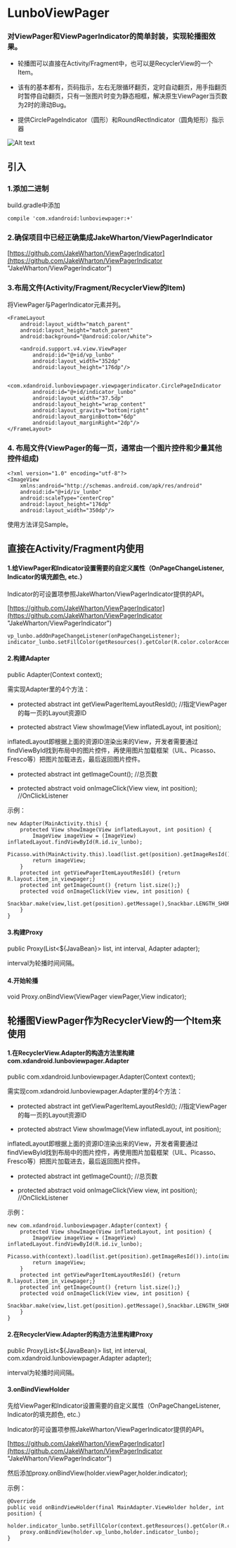 ﻿# LunboViewPager
### 对ViewPager和ViewPagerIndicator的简单封装，实现轮播图效果。

- 轮播图可以直接在Activity/Fragment中，也可以是RecyclerView的一个Item。

- 该有的基本都有，页码指示，左右无限循环翻页，定时自动翻页，用手指翻页时暂停自动翻页，只有一张图片时变为静态相框，解决原生ViewPager当页数为2时的滑动Bug。

- 提供CirclePageIndicator（圆形）和RoundRectIndicator（圆角矩形）指示器

![Alt text](https://raw.githubusercontent.com/xingda920813/LunboViewPager/master/video.gif)

## 引入
### 1.添加二进制

build.gradle中添加

    compile 'com.xdandroid:lunboviewpager:+'

### 2.确保项目中已经正确集成JakeWharton/ViewPagerIndicator

[https://github.com/JakeWharton/ViewPagerIndicator](https://github.com/JakeWharton/ViewPagerIndicator "JakeWharton/ViewPagerIndicator")

### 3.布局文件(Activity/Fragment/RecyclerView的Item)

将ViewPager与PagerIndicator元素并列。

	<FrameLayout
    	android:layout_width="match_parent"
    	android:layout_height="match_parent"
    	android:background="@android:color/white">
    
    	<android.support.v4.view.ViewPager
    		android:id="@+id/vp_lunbo"
    		android:layout_width="352dp"
    		android:layout_height="176dp"/>
    
    	<com.xdandroid.lunboviewpager.viewpagerindicator.CirclePageIndicator
    		android:id="@+id/indicator_lunbo"
    		android:layout_width="37.5dp"
    		android:layout_height="wrap_content"
    		android:layout_gravity="bottom|right"
    		android:layout_marginBottom="6dp"
    		android:layout_marginRight="2dp"/>
    </FrameLayout>
    
### 4. 布局文件(ViewPager的每一页，通常由一个图片控件和少量其他控件组成)

	<?xml version="1.0" encoding="utf-8"?>
	<ImageView
   		xmlns:android="http://schemas.android.com/apk/res/android"
  		android:id="@+id/iv_lunbo"
    	android:scaleType="centerCrop"
    	android:layout_height="176dp"
    	android:layout_width="350dp"/>

使用方法详见Sample。

## 直接在Activity/Fragment内使用

#### 1.给ViewPager和Indicator设置需要的自定义属性（OnPageChangeListener, Indicator的填充颜色, etc.）

Indicator的可设置项参照JakeWharton/ViewPagerIndicator提供的API。

[https://github.com/JakeWharton/ViewPagerIndicator](https://github.com/JakeWharton/ViewPagerIndicator "JakeWharton/ViewPagerIndicator")

	vp_lunbo.addOnPageChangeListener(onPageChangeListener);
    indicator_lunbo.setFillColor(getResources().getColor(R.color.colorAccent));

#### 2.构建Adapter

public Adapter(Context context);

需实现Adapter里的4个方法：

- protected abstract int getViewPagerItemLayoutResId();		//指定ViewPager的每一页的Layout资源ID

- protected abstract View showImage(View inflatedLayout, int position);

inflatedLayout即根据上面的资源ID渲染出来的View，开发者需要通过findViewById找到布局中的图片控件，再使用图片加载框架（UIL、Picasso、Fresco等）把图片加载进去，最后返回图片控件。

- protected abstract int getImageCount();	//总页数

- protected abstract void onImageClick(View view, int position);		//OnClickListener

示例：

	new Adapter(MainActivity.this) {
        protected View showImage(View inflatedLayout, int position) {
            ImageView imageView = (ImageView) inflatedLayout.findViewById(R.id.iv_lunbo);
            Picasso.with(MainActivity.this).load(list.get(position).getImageResId()).into(imageView);
            return imageView;
        }
        protected int getViewPagerItemLayoutResId() {return R.layout.item_in_viewpager;}
        protected int getImageCount() {return list.size();}
        protected void onImageClick(View view, int position) {
			Snackbar.make(view,list.get(position).getMessage(),Snackbar.LENGTH_SHORT).show();
		}
    }

#### 3.构建Proxy

public Proxy(List<${JavaBean}> list, int interval, Adapter adapter);

interval为轮播时间间隔。

#### 4.开始轮播

void Proxy.onBindView(ViewPager viewPager,View indicator);

## 轮播图ViewPager作为RecyclerView的一个Item来使用

#### 1.在RecyclerView.Adapter的构造方法里构建com.xdandroid.lunboviewpager.Adapter

public com.xdandroid.lunboviewpager.Adapter(Context context);

需实现com.xdandroid.lunboviewpager.Adapter里的4个方法：

- protected abstract int getViewPagerItemLayoutResId();		//指定ViewPager的每一页的Layout资源ID

- protected abstract View showImage(View inflatedLayout, int position);

inflatedLayout即根据上面的资源ID渲染出来的View，开发者需要通过findViewById找到布局中的图片控件，再使用图片加载框架（UIL、Picasso、Fresco等）把图片加载进去，最后返回图片控件。

- protected abstract int getImageCount();	//总页数

- protected abstract void onImageClick(View view, int position);		//OnClickListener

示例：

	new com.xdandroid.lunboviewpager.Adapter(context) {
        protected View showImage(View inflatedLayout, int position) {
            ImageView imageView = (ImageView) inflatedLayout.findViewById(R.id.iv_lunbo);
            Picasso.with(context).load(list.get(position).getImageResId()).into(imageView);
            return imageView;
        }
        protected int getViewPagerItemLayoutResId() {return R.layout.item_in_viewpager;}
        protected int getImageCount() {return list.size();}
        protected void onImageClick(View view, int position) {
			Snackbar.make(view,list.get(position).getMessage(),Snackbar.LENGTH_SHORT).show();
		}
    }

#### 2.在RecyclerView.Adapter的构造方法里构建Proxy

public Proxy(List<${JavaBean}> list, int interval, com.xdandroid.lunboviewpager.Adapter adapter);

interval为轮播时间间隔。

#### 3.onBindViewHolder

先给ViewPager和Indicator设置需要的自定义属性（OnPageChangeListener, Indicator的填充颜色, etc.）

Indicator的可设置项参照JakeWharton/ViewPagerIndicator提供的API。

[https://github.com/JakeWharton/ViewPagerIndicator](https://github.com/JakeWharton/ViewPagerIndicator "JakeWharton/ViewPagerIndicator")

然后添加proxy.onBindView(holder.viewPager,holder.indicator);

示例：

	@Override
    public void onBindViewHolder(final MainAdapter.ViewHolder holder, int position) {
        holder.indicator_lunbo.setFillColor(context.getResources().getColor(R.color.colorAccent));
        proxy.onBindView(holder.vp_lunbo,holder.indicator_lunbo);
    }

